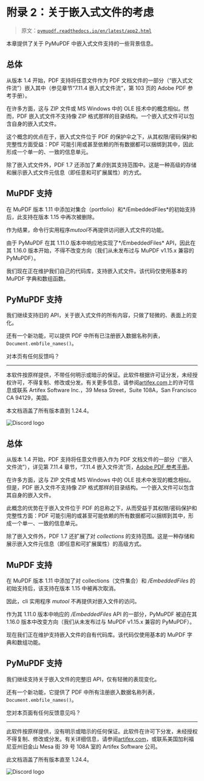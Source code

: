 # 附录 2：关于嵌入式文件的考虑

> 原文：[`pymupdf.readthedocs.io/en/latest/app2.html`](https://pymupdf.readthedocs.io/en/latest/app2.html)

本章提供了关于 PyMuPDF 中嵌入式文件支持的一些背景信息。

## 总体

从版本 1.4 开始，PDF 支持将任意文件作为 PDF 文档文件的一部分（“嵌入式文件流”）嵌入其中（参见章节“7.11.4 嵌入式文件流”，第 103 页的 Adobe PDF 参考手册）。

在许多方面，这与 ZIP 文件或 MS Windows 中的 OLE 技术中的概念相似。然而，PDF 嵌入式文件不支持像 ZIP 格式那样的目录结构。一个嵌入式文件可以包含自身的嵌入式文件。

这个概念的优点在于，嵌入式文件位于 PDF 的保护伞之下，从其权限/密码保护和完整性方面受益：PDF 可能引用或甚至依赖的所有数据都可以捆绑到其中，因此形成一个单一的、一致的信息单元。

除了嵌入式文件外，PDF 1.7 还添加了*集合*到其支持范围中。这是一种高级的存储和展示嵌入式文件元信息（即任意和可扩展属性）的方式。

## MuPDF 支持

在 MuPDF 版本 1.11 中添加对集合（portfolio）和*/EmbeddedFiles*的初始支持后，此支持在版本 1.15 中再次被删除。

作为结果，命令行实用程序*mutool*不再提供访问嵌入式文件的功能。

由于 PyMuPDF 在其 1.11.0 版本中响应地实现了*/EmbeddedFiles* API，因此在其 1.16.0 版本开始，不得不改变方向（我们从未发布过与 MuPDF v1.15.x 兼容的 PyMuPDF）。

我们现在正在维护我们自己的代码库，支持嵌入式文件。该代码仅使用基本的 MuPDF 字典和数组函数。

## PyMuPDF 支持

我们继续支持旧的 API，关于嵌入式文件的所有内容，只做了轻微的、表面上的变化。

还有一个新功能，可以提供 PDF 中所有已注册嵌入数据名称列表，`Document.embfile_names()`。

对本页有任何反馈吗？

* * *

本软件按原样提供，不带任何明示或暗示的保证。此软件根据许可证分发，未经授权许可，不得复制、修改或分发。有关更多信息，请参阅[artifex.com](https://www.artifex.com?utm_source=rtd-pymupdf&utm_medium=rtd&utm_content=footer-link)上的许可信息或联系 Artifex Software Inc.，39 Mesa Street，Suite 108A，San Francisco CA 94129，美国。

本文档涵盖了所有版本直到 1.24.4。

![Discord logo](https://discord.gg/TSpYGBW4eq)

## 总体

从版本 1.4 开始，PDF 支持将任意文件嵌入作为 PDF 文档文件的一部分（“嵌入文件流”），详见第 7.11.4 章节，“7.11.4 嵌入文件流”页，[Adobe PDF 参考手册](https://www.adobe.com/app3.html#adobemanual)。

在许多方面，这与 ZIP 文件或 MS Windows 中的 OLE 技术中发现的概念相似。但是，PDF 嵌入文件不支持像 ZIP 格式那样的目录结构。一个嵌入文件可以包含其自身的嵌入文件。

此概念的优势在于嵌入文件位于 PDF 的总称之下，从而受益于其权限/密码保护和完整性方面：PDF 可能引用的或甚至可能依赖的所有数据都可以捆绑到其中，形成一个单一、一致的信息单元。

除了嵌入文件外，PDF 1.7 还扩展了对 *collections* 的支持范围。这是一种存储和展示嵌入文件元信息（即任意和可扩展属性）的高级方式。

## MuPDF 支持

在 MuPDF 版本 1.11 中添加了对 collections（文件集合）和 */EmbeddedFiles* 的初始支持后，该支持在版本 1.15 中被再次取消。

因此，cli 实用程序 *mutool* 不再提供对嵌入文件的访问。

作为其 1.11.0 版本中响应的 */EmbeddedFiles* API 的一部分，PyMuPDF 被迫在其 1.16.0 版本中改变方向（我们从未发布过与 MuPDF v1.15.x 兼容的 PyMuPDF）。

现在我们正在维护支持嵌入文件的自有代码库。该代码仅使用基本的 MuPDF 字典和数组功能。

## PyMuPDF 支持

我们继续支持关于嵌入文件的完整旧 API，仅有轻微的表现变化。

还有一个新功能，它提供了 PDF 中所有注册嵌入数据名称列表，`Document.embfile_names()`。

您对本页面有任何反馈意见吗？

* * *

此软件按原样提供，没有明示或暗示的任何保证。此软件在许可下分发，未经授权不得复制、修改或分发。有关详细信息，请参阅[artifex.com](https://www.artifex.com?utm_source=rtd-pymupdf&utm_medium=rtd&utm_content=footer-link)，或联系美国加利福尼亚州旧金山 Mesa 街 39 号 108A 室的 Artifex Software 公司。

此文档涵盖了所有版本直至 1.24.4。

![Discord logo](https://discord.gg/TSpYGBW4eq)
